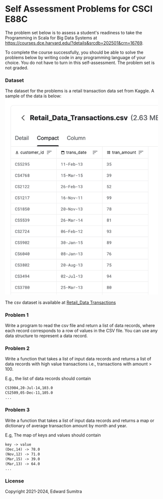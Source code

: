 # Self Assessment Problems for CSCI E88C

The problem set below is to assess a student's readiness to take the Programming in Scala for Big Data Systems at https://courses.dce.harvard.edu/?details&srcdb=202501&crn=16769.

To complete the course successfully, you should be able to solve the problems below by writing code in any programming language of your choice. You do not have to turn in this self-assessment. The problem set is not graded.

### Dataset
The dataset for the problems is a retail transaction data set from Kaggle. A sample of the data is below:
![sample data](./prereq-dataset.png)

The csv dataset is available at [Retail_Data Transactions](./Retail_Data_Transactions.csv)

### Problem 1
Write a program to read the csv file and return a list of data records, where each record corresponds to a row of values in the CSV file. You can use any data structure to represent a data record.

### Problem 2
Write a function that takes a list of input data records and returns a list of data records with high value transactions i.e., transactions with amount > 100.

E.g., the list of data records should contain
```
CS3904,20-Jul-14,103.0
CS2509,05-Dec-11,105.0
...
```

### Problem 3
Write a function that takes a list of input data records and returns a map or dictionary of average transaction amount by month and year.

E.g, The map of keys and values should contain
```
key -> value
(Dec,14) -> 78.0
(Nov,12) -> 71.0
(Mar,15) -> 39.0
(Mar,13) -> 64.0
...
```
### License
Copyright 2021-2024, Edward Sumitra

